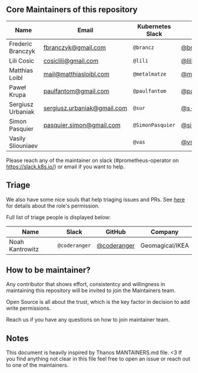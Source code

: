 ## Core Maintainers of this repository

| Name                  | Email                       | Kubernetes Slack         | GitHub                                            | Company           |
|-----------------------|-----------------------------|--------------------------|---------------------------------------------------|-------------------|
| Frederic Branczyk     | fbranczyk@gmail.com         | `@brancz`                | [@brancz](https://github.com/brancz)              | Polar Signals     |
| Lili Cosic            | cosiclili@gmail.com         | `@lili`                  | [@lilic](https://github.com/lilic)                | Red Hat           |
| Matthias Loibl        | mail@matthiasloibl.com      | `@metalmatze`            | [@metalmatze](https://github.com/metalmatze)      | Red Hat           |
| Paweł Krupa           | paulfantom@gmail.com        | `@paulfantom`            | [@paulfantom](https://github.com/paulfantom)      | Red Hat           |
| Sergiusz Urbaniak     | sergiusz.urbaniak@gmail.com | `@sur`                   | [@s-urbaniak](https://github.com/s-urbaniak)      | Red Hat           |
| Simon Pasquier        | pasquier.simon@gmail.com    | `@SimonPasquier`         | [@simonpasquier](https://github.com/simonpasquier)| Red Hat           |
| Vasily Sliouniaev     |                             | `@vas`                   | [@vsliouniaev](https://github.com/vsliouniaev)    |                   |

Please reach any of the maintainer on slack (#prometheus-operator on https://slack.k8s.io/) or email if you want to help.

## Triage

We also have some nice souls that help triaging issues and PRs. See [here](https://help.github.com/en/articles/repository-permission-levels-for-an-organization#permission-levels-for-repositories-owned-by-an-organization) for details about the role's permission.

Full list of triage people is displayed below:

| Name                  | Slack                    | GitHub                                                     | Company         |
|-----------------------|--------------------------|------------------------------------------------------------|-----------------|
| Noah Kantrowitz       | `@coderanger`            | [@coderanger](https://github.com/coderanger)                | Geomagical/IKEA |


## How to be maintainer?

Any contributor that shows effort, consistentcy and willingness in maintaining this repository will be invited to join the Maintainers team.

Open Source is all about the trust, which is the key factor in decision to add write permissions.

Reach us if you have any questions on how to join maintainer team.

## Notes

This document is heavily inspired by Thanos MANTAINERS.md file. <3 
If you find anything not clear in this file feel free to open an issue or reach out to one of the maintainers.
